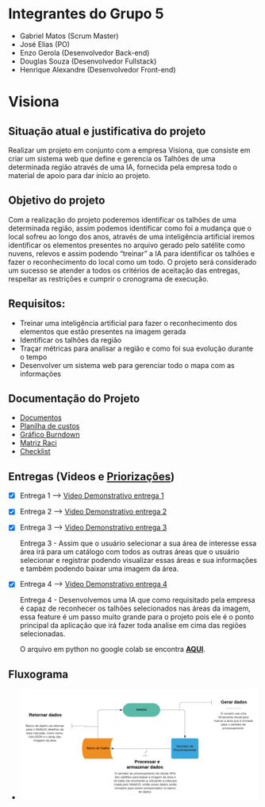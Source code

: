 # Integrantes do Grupo 5
-   Gabriel Matos (Scrum Master)
-   José Elias (PO)
-   Enzo Gerola (Desenvolvedor Back-end)
-   Douglas Souza (Desenvolvedor Fullstack)
-   Henrique Alexandre (Desenvolvedor Front-end)

# Visiona

## Situação atual e justificativa do projeto

Realizar um projeto em conjunto com a empresa Visiona, que consiste em criar um sistema web que define e gerencia os Talhões de uma determinada região através de uma IA, fornecida pela empresa todo o material de apoio para dar início ao projeto.


## Objetivo do projeto
 	
Com a realização do projeto poderemos identificar os talhões de uma determinada região, assim podemos identificar como foi a mudança que o local sofreu ao longo dos anos, através de uma inteligência artificial iremos identificar os elementos presentes no arquivo gerado pelo satélite como nuvens, relevos e assim podendo “treinar” a IA para identificar os talhões e fazer o reconhecimento do local como um todo.
O projeto será considerado um sucesso se atender a todos os critérios de aceitação das entregas, respeitar as restrições e cumprir o cronograma de execução.

## Requisitos: 

-	Treinar uma inteligência artificial para fazer o reconhecimento dos elementos que estão presentes na imagem gerada
-	Identificar os talhões da região
-	Traçar métricas para analisar a região e como foi sua evolução durante o tempo
-	Desenvolver um sistema web para gerenciar todo o mapa com as informações


## Documentação do Projeto
-   [Documentos](https://drive.google.com/drive/folders/1jpylCukXZ-dXyeXKhveL1e4h_6h6Z0hI?usp=sharing)
-   [Planilha de custos](https://docs.google.com/spreadsheets/d/1K1LMhtv2zpvaMf7OXXQadKsYZsrr-DMd_8A0W-zwfvQ/edit?usp=sharing)
-   [Gráfico Burndown](https://docs.google.com/spreadsheets/d/1T-Um5j_i17QHgmUDWkdYQWlF-Beda6Tq5OJ0FkCOkxE/edit?usp=sharing)
-   [Matriz Raci](https://docs.google.com/spreadsheets/d/14LjCpRv72gBPqyzKASprroXeiO-9xncovccf3pB6K68/edit?usp=sharing)
-   [Checklist](https://drive.google.com/file/d/1Q0unTLsmw0O0yL8bstLIBgG-QSFGaqo6/view?usp=sharing)

## Entregas (Videos e [Priorizações](https://drive.google.com/file/d/1HBAGodFF4nQXLZTeCOb1BIqBj2UKQeVP/view?usp=sharing))
- [x]  Entrega 1 --> [Video Demonstrativo entrega 1](https://drive.google.com/open?id=11v4xIfAYC_t8zkmm5uXnqkraF5Oosq1n)
- [x]  Entrega 2 --> [Video Demonstrativo entrega 2](https://drive.google.com/open?id=1qI51W90t1r8VAVSixZajOPehkBhtmiVV)
- [x]  Entrega 3 --> [Video Demonstrativo entrega 3](https://drive.google.com/file/d/1su1_JO-INZhCrKuTwO0xIuDHuL-4v2br/view?usp=sharing)

    Entrega 3 - Assim que o usuário selecionar a sua área de interesse essa área irá para um
catálogo com todos as outras áreas que o usuário selecionar e registrar podendo visualizar
essas áreas e sua informações e também podendo baixar uma imagem da área.

- [x]  Entrega 4 --> [Video Demonstrativo entrega 4](https://drive.google.com/file/d/1jmxoft1dSnrfpMGHpgdaniFxBGqBHaYb/view?usp=sharing)
    
    Entrega 4 - Desenvolvemos uma IA que como requisitado pela empresa é capaz de reconhecer os talhões selecionados nas áreas da imagem, essa feature é um passo muito grande para o projeto pois ele é o ponto principal da aplicação que irá fazer toda analise em cima das regiões selecionadas.
    
    O arquivo em python no google colab se encontra [**AQUI**](https://colab.research.google.com/drive/1S3tCy98YhN0T_iX4tkdnIJfvkIAtYxbV?usp=sharing).
## Fluxograma
- ![Fluxograma](./docs/Fluxograma.png)
